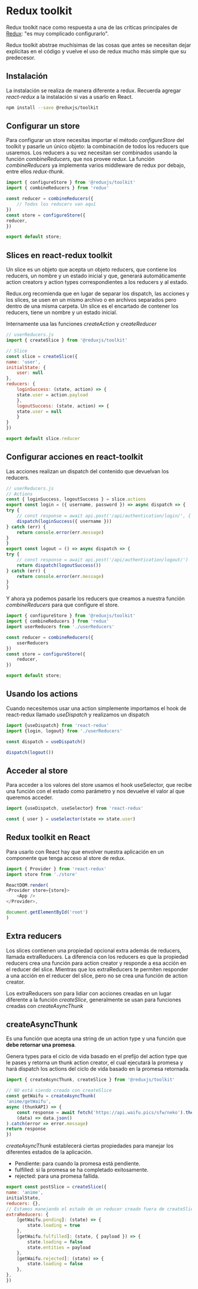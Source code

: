 # Redux toolkit

Redux toolkit nace como respuesta a una de las críticas principales de [Redux](../Redux/1.-Redux.md):
"es muy complicado configurarlo".

Redux toolkit abstrae muchísimas de las cosas que antes se necesitan
dejar explícitas en el código y vuelve el uso de redux mucho más simple
que su predecesor.

## Instalación

La instalación se realiza de manera diferente a redux. Recuerda agregar
*react-redux* a la instalación si vas a usarlo en React.

``` bash
npm install --save @reduxjs/toolkit
```

## Configurar un store

Para configurar un store necesitas importar el método *configureStore*
del toolkit y pasarle un único objeto: la combinación de todos los
reducers que usaremos. Los reducers a su vez necesitan ser combinados
usando la función *combineReducers*, que nos provee *redux*. La función
*combineReducers* ya implementa varios middleware de redux por debajo,
entre ellos *redux-thunk*.

``` javascript
import { configureStore } from '@reduxjs/toolkit'
import { combineReducers } from 'redux'

const reducer = combineReducers({
    // Todos los reducers van aquí
})
const store = configureStore({
reducer,
})

export default store;
```

## Slices en react-redux toolkit

Un slice es un objeto que acepta un objeto reducers, que contiene los
reducers, un nombre y un estado inicial y que, generará automáticamente
action creators y action types correspondientes a los reducers y al
estado.

Redux.org recomienda que en lugar de separar los dispatch, las acciones
y los slices, se usen en un mismo archivo o en archivos separados pero
dentro de una misma carpeta. Un slice es el encartado de contener los
reducers, tiene un nombre y un estado inicial.

Internamente usa las funciones *createAction* y *createReducer*

``` javascript
// userReducers.js
import { createSlice } from '@reduxjs/toolkit'

// Slice
const slice = createSlice({
name: 'user',
initialState: {
    user: null
},
reducers: {
    loginSuccess: (state, action) => {
    state.user = action.payload
    },
    logoutSuccess: (state, action) => {
    state.user = null
    }
}
})

export default slice.reducer
```

## Configurar acciones en react-toolkit

Las acciones realizan un dispatch del contenido que devuelvan los
reducers.

``` javascript
// userReducers.js
// Actions
const { loginSuccess, logoutSuccess } = slice.actions
export const login = ({ username, password }) => async dispatch => {
try {
    // const response = await api.post('/api/authentication/login/', { username, password })
    dispatch(loginSuccess({ username }))
} catch (err) {
    return console.error(err.message)
}
}
export const logout = () => async dispatch => {
try {
    // const response = await api.post('/api/authentication/logout/')
    return dispatch(logoutSuccess())
} catch (err) {
    return console.error(err.message)
}
}
```

Y ahora ya podemos pasarle los reducers que creamos a nuestra función
*combineReducers* para que configure el store.

``` javascript
import { configureStore } from '@reduxjs/toolkit'
import { combineReducers } from 'redux'
import userReducers from './userReducers'

const reducer = combineReducers({
    userReducers
})
const store = configureStore({
    reducer,
})

export default store;
```

## Usando los actions

Cuando necesitemos usar una action simplemente importamos el hook de
react-redux llamado *useDispatch* y realizamos un dispatch

``` javascript
import {useDispatch} from 'react-redux'
import {login, logout} from './userReducers'

const dispatch = useDispatch()

dispatch(logout())
```

## Acceder al store

Para acceder a los valores del store usamos el hook useSelector, que
recibe una función con el estado como parámetro y nos devuelve el valor
al que queremos acceder.

``` javascript
import {useDispatch, useSelector} from 'react-redux'

const { user } = useSelector(state => state.user)
```

## Redux toolkit en React

Para usarlo con React hay que envolver nuestra aplicación en un
componente que tenga acceso al store de redux.

``` javascript
import { Provider } from 'react-redux'
import store from './store'

ReactDOM.render(
<Provider store={store}>
    <App />
</Provider>,

document.getElementById('root')
)
```

## Extra reducers

Los slices contienen una propiedad opcional extra además de reducers,
llamada extraReducers. La diferencia con los reducers es que la
propiedad reducers crea una función para action creator y responde a esa
acción en el reducer del slice. Mientras que los extraReducers te
permiten responder a una acción en el reducer del slice, pero no se crea
una función de action creator.

Los extraReducers son para lidiar con acciones creadas en un lugar
diferente a la función *createSlice*, generalmente se usan para
funciones creadas con *createAsyncThunk*

## createAsyncThunk

Es una función que acepta una string de un action type y una función que
**debe retornar una promesa**.

Genera types para el ciclo de vida basado en el prefijo del action type
que le pases y retorna un thunk action creator, el cual ejecutará la
promesa y hará dispatch los actions del ciclo de vida basado en la
promesa retornada.

``` javascript
import { createAsyncThunk, createSlice } from '@reduxjs/toolkit'

// NO está siendo creada con createSlice
const getWaifu = createAsyncThunk(
'anime/getWaifu',
async (thunkAPI) => {
    const response = await fetch('https://api.waifu.pics/sfw/neko').then(
    (data) => data.json()
).catch(error => error.message)
return response
})
```

*createAsyncThunk* establecerá ciertas propiedades para manejar los
diferentes estados de la aplicación.

-   Pendiente: para cuando la promesa está pendiente.
-   fulfilled: si la promesa se ha completado exitosamente.
-   rejected: para una promesa fallida.

``` javascript
export const postSlice = createSlice({
name: 'anime',
initialState,
reducers: {},
// Estamos manejando el estado de un reducer creado fuera de createSlice
extraReducers: {
    [getWaifu.pending]: (state) => {
        state.loading = true
    },
    [getWaifu.fulfilled]: (state, { payload }) => {
        state.loading = false
        state.entities = payload
    },
    [getWaifu.rejected]: (state) => {
        state.loading = false
    },
},
})
```
